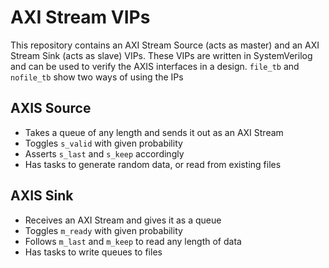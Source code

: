# AXI Stream VIPs

This repository contains an AXI Stream Source (acts as master) and an AXI Stream Sink (acts as slave) VIPs. These VIPs are written in SystemVerilog and can be used to verify the AXIS interfaces in a design. `file_tb` and `nofile_tb` show two ways of using the IPs

## AXIS Source

- Takes a queue of any length and sends it out as an AXI Stream
- Toggles `s_valid` with given probability
- Asserts `s_last` and `s_keep` accordingly
- Has tasks to generate random data, or read from existing files

## AXIS Sink

- Receives an AXI Stream and gives it as a queue
- Toggles `m_ready` with given probability
- Follows `m_last` and `m_keep` to read any length of data
- Has tasks to write queues to files

